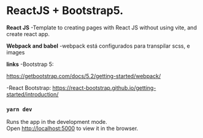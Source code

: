 # ReactJS + Bootstrap5.

**React JS**
-Template to creating pages with React JS without using vite, and create react app.

**Webpack and babel**
-webpack está configurados para transpilar scss, e images

**links**
-Bootstrap 5:

https://getbootstrap.com/docs/5.2/getting-started/webpack/

-React Bootstrap:
https://react-bootstrap.github.io/getting-started/introduction/

### `yarn dev`

Runs the app in the development mode.\
Open [http://localhost:5000](http://localhost:5000) to view it in the browser.
